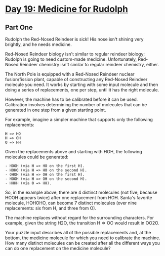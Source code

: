 [Day 19: Medicine for Rudolph](http://adventofcode.com/day/19)
=============================

Part One
--------

Rudolph the Red-Nosed Reindeer is sick! His nose isn't shining very brightly, and he needs medicine.

Red-Nosed Reindeer biology isn't similar to regular reindeer biology; Rudolph is going to need custom-made medicine. Unfortunately, Red-Nosed Reindeer chemistry isn't similar to regular reindeer chemistry, either.

The North Pole is equipped with a Red-Nosed Reindeer nuclear fusion/fission plant, capable of constructing any Red-Nosed Reindeer molecule you need. It works by starting with some input molecule and then doing a series of replacements, one per step, until it has the right molecule.

However, the machine has to be calibrated before it can be used. Calibration involves determining the number of molecules that can be generated in one step from a given starting point.

For example, imagine a simpler machine that supports only the following replacements:

    H => HO
    H => OH
    O => HH

Given the replacements above and starting with HOH, the following molecules could be generated:

    - HOOH (via H => HO on the first H).
    - HOHO (via H => HO on the second H).
    - OHOH (via H => OH on the first H).
    - HOOH (via H => OH on the second H).
    - HHHH (via O => HH).

So, in the example above, there are 4 distinct molecules (not five, because HOOH appears twice) after one replacement from HOH. Santa's favorite molecule, HOHOHO, can become 7 distinct molecules (over nine replacements: six from H, and three from O).

The machine replaces without regard for the surrounding characters. For example, given the string H2O, the transition H => OO would result in OO2O.

Your puzzle input describes all of the possible replacements and, at the bottom, the medicine molecule for which you need to calibrate the machine. How many distinct molecules can be created after all the different ways you can do one replacement on the medicine molecule?

